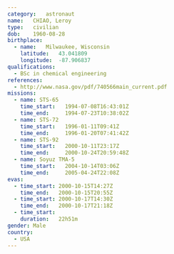 ```yaml
---
category:	astronaut
name:	CHIAO, Leroy
type:	civilian
dob:	1960-08-28
birthplace:
  - name:	Milwaukee, Wisconsin
    latitude:	43.041809
    longitude:	-87.906837
qualifications:
  - BSc in chemical engineering
references:
  - http://www.nasa.gov/pdf/740566main_current.pdf
missions:
  - name: STS-65
    time_start:   1994-07-08T16:43:01Z
    time_end:     1994-07-23T10:38:02Z
  - name: STS-72
    time_start:   1996-01-11T09:41Z
    time_end:     1996-01-20T07:41:42Z
  - name: STS-92
    time_start:   2000-10-11T23:17Z
    time_end:     2000-10-24T20:59:48Z
  - name: Soyuz TMA-5
    time_start:   2004-10-14T03:06Z
    time_end:     2005-04-24T22:08Z
evas:
  - time_start: 2000-10-15T14:27Z
    time_end:   2000-10-15T20:55Z
  - time_start: 2000-10-17T14:30Z
    time_end:   2000-10-17T21:18Z
  - time_start: 
    duration:   22h51m
gender:	Male
country:
  - USA
---
```


